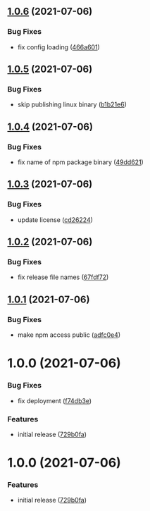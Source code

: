 ## [1.0.6](https://github.com/hundredpoints/cli/compare/v1.0.5...v1.0.6) (2021-07-06)


### Bug Fixes

* fix config loading ([466a601](https://github.com/hundredpoints/cli/commit/466a60123659192c24058274f0f5a3f1d0c4ace4))

## [1.0.5](https://github.com/hundredpoints/cli/compare/v1.0.4...v1.0.5) (2021-07-06)


### Bug Fixes

* skip publishing linux binary ([b1b21e6](https://github.com/hundredpoints/cli/commit/b1b21e6905ef8deee8be9c14b6b297d9d423492a))

## [1.0.4](https://github.com/hundredpoints/cli/compare/v1.0.3...v1.0.4) (2021-07-06)


### Bug Fixes

* fix name of npm package binary ([49dd621](https://github.com/hundredpoints/cli/commit/49dd6213b3fb8708e95e08e94d86c450c93c537a))

## [1.0.3](https://github.com/hundredpoints/cli/compare/v1.0.2...v1.0.3) (2021-07-06)


### Bug Fixes

* update license ([cd26224](https://github.com/hundredpoints/cli/commit/cd2622415197b990b286daf181481d1d5829a7a3))

## [1.0.2](https://github.com/hundredpoints/cli/compare/v1.0.1...v1.0.2) (2021-07-06)


### Bug Fixes

* fix release file names ([67fdf72](https://github.com/hundredpoints/cli/commit/67fdf724f2cbd5cc26283076247c301aa820b17c))

## [1.0.1](https://github.com/hundredpoints/cli/compare/v1.0.0...v1.0.1) (2021-07-06)


### Bug Fixes

* make npm access public ([adfc0e4](https://github.com/hundredpoints/cli/commit/adfc0e4d794640dbb83dc4d72569753466ca4e46))

# 1.0.0 (2021-07-06)


### Bug Fixes

* fix deployment ([f74db3e](https://github.com/hundredpoints/cli/commit/f74db3e20e0f937a06b66cf33fcf8989e225237a))


### Features

* initial release ([729b0fa](https://github.com/hundredpoints/cli/commit/729b0fa4df6b182016f5be20d0e5851b3127c3fb))

# 1.0.0 (2021-07-06)


### Features

* initial release ([729b0fa](https://github.com/hundredpoints/cli/commit/729b0fa4df6b182016f5be20d0e5851b3127c3fb))
